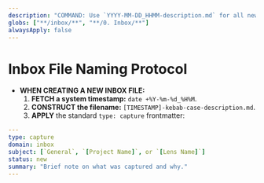 ```yaml
---
description: "COMMAND: Use `YYYY-MM-DD_HHMM-description.md` for all new Inbox files and apply the standard `type: capture` frontmatter."
globs: ["**/inbox/**", "**/0. Inbox/**"]
alwaysApply: false
---
```

# Inbox File Naming Protocol

- **WHEN CREATING A NEW INBOX FILE:**
  1.  **FETCH a system timestamp:** `date +%Y-%m-%d_%H%M`.
  2.  **CONSTRUCT the filename:** `[TIMESTAMP]-kebab-case-description.md`.
  3.  **APPLY** the standard `type: capture` frontmatter:


```yaml
---
type: capture
domain: inbox
subject: [`General`, `[Project Name]`, or `[Lens Name]`]
status: new
summary: "Brief note on what was captured and why."
---
```